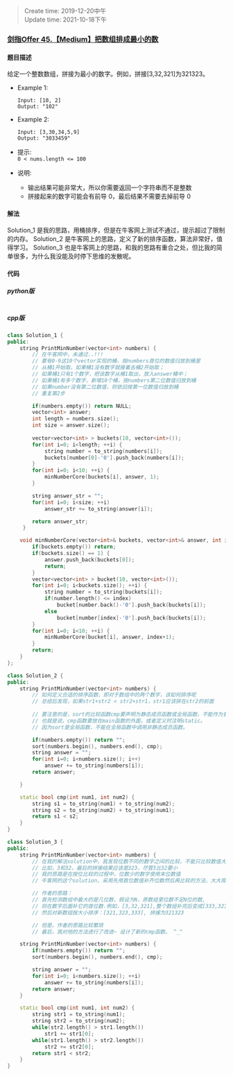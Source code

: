 > Create time: 2019-12-20中午  
> Update time: 2021-10-18下午  

### [剑指Offer 45.【Medium】把数组排成最小的数](https://leetcode-cn.com/problems/ba-shu-zu-pai-cheng-zui-xiao-de-shu-lcof/)

#### 题目描述
给定一个整数数组，拼接为最小的数字。例如，拼接[3,32,321]为321323。

- Example 1:
    ```
    Input: [10, 2]
    Output: "102"
    ```  
- Example 2:
    ```
    Input: [3,30,34,5,9]
    Output: "3033459"
    ```  

- 提示:  
    `0 < nums.length <= 100`

- 说明:  
    - 输出结果可能非常大，所以你需要返回一个字符串而不是整数
    - 拼接起来的数字可能会有前导 0，最后结果不需要去掉前导 0

#### 解法
Solution_1 是我的思路，用桶排序，但是在牛客网上测试不通过，提示超过了限制的内存。
Solution_2 是牛客网上的思路，定义了新的排序函数，算法非常好，值得学习。
Solution_3 也是牛客网上的思路，和我的思路有重合之处，但比我的简单很多，为什么我没能及时停下思维的发散呢。

#### 代码
##### python版
```python

```

##### cpp版
```cpp
class Solution_1 {
public:
    string PrintMinNumber(vector<int> numbers) {
        // 在牛客网中，未通过..!!!
        // 要有0-9这10个vector实现的桶，按numbers首位的数值归放到桶里
        // 从桶1开始取，如果桶1没有数字就接着去桶2开始取；
        // 如果桶1只有1个数字，把该数字从桶1取出，放入answer桶中；
        // 如果桶1有多个数字，新增10个桶，按numbers第二位数值归放到桶
        // 如果number没有第二位数值，则依旧按第一位数值归放到桶
        // 重复第2步

        if(numbers.empty()) return NULL;
        vector<int> answer;
        int length = numbers.size();
        int size = answer.size();
        
        vector<vector<int> > buckets(10, vector<int>());
        for(int i=0; i<length; ++i) {
            string number = to_string(numbers[i]);
            buckets[number[0]-'0'].push_back(numbers[i]);
        }
        for(int i=0; i<10; ++i) {
            minNumberCore(buckets[i], answer, 1);
        }

        string answer_str = "";
        for(int i=0; i<size; ++i)
            answer_str += to_string(answer[i]);

        return answer_str;
     }

    void minNumberCore(vector<int>& buckets, vector<int>& answer, int index) {
        if(buckets.empty()) return;
        if(buckets.size() == 1) {
            answer.push_back(buckets[0]);
            return;
        }
        vector<vector<int> > bucket(10, vector<int>());
        for(int i=0; i<buckets.size(); ++i) {
            string number = to_string(buckets[i]);
            if(number.length() <= index)
                bucket[number.back()-'0'].push_back(buckets[i]);
            else
                bucket[number[index]-'0'].push_back(buckets[i]);
        }
        for(int i=0; i<10; ++i) {
            minNumberCore(bucket[i], answer, index+1);
        }
        return;
    }
};
```
```cpp
class Solution_2 {
public:
    string PrintMinNumber(vector<int> numbers) {
        // 如何定义合适的排序函数，即对于数组中的两个数字，该如何排序呢
        // 总结后发现，如果str1+str2 < str2+str1，str1应该排在str2的前面
        
        // 要注意的是，sort的比较函数cmp要声明为静态成员函数或全局函数，不能作为普通成员函数。
        // 也就是说，cmp函数要放在main函数的外面，或者定义时注明static。
        // 因为sort是全局函数，不能在全局函数中调用非静态成员函数。

        if(numbers.empty()) return "";
        sort(numbers.begin(), numbers.end(), cmp);
        string answer = "";
        for(int i=0; i<numbers.size(); i++)
            answer += to_string(numbers[i]);
        return answer;

    }

    static bool cmp(int num1, int num2) {
        string s1 = to_string(num1) + to_string(num2);
        string s2 = to_string(num2) + to_string(num1);
        return s1 < s2;
    }
}
```

```cpp
class Solution_3 {
public:
    string PrintMinNumber(vector<int> numbers) {
        // 在我的解法solution中，我发现位数不同的数字之间的比较，不能只比较数值大小
        // 比如，3和32，最后的拼接结果应该是323，尽管3比32要小
        // 我的思路是在按位比较的过程中，位数少的数字使用末位数值
        // 牛客网的这个solution，采用先用首位数值补齐位数然后再比较的方法，大大简化了算法步骤

        // 作者的思路：
        // 首先检测数组中最大的是几位数，假设为N，原数组里位数不足N位的数,
        // 则在数字后面补它的首位数.例如，[3,32,321],整个数组补完后变成[333,323,321]
        // 然后对新数组按大小排序：[321,323,333], 拼接为321323

        // 但是，作者的思路比较繁琐
        // 最后，我对他的方法进行了改进~ 设计了新的cmp函数。 ^_^

    string PrintMinNumber(vector<int> numbers) {
        if(numbers.empty()) return "";
        sort(numbers.begin(), numbers.end(), cmp);

        string answer = "";
        for(int i=0; i<numbers.size(); ++i)
            answer += to_string(numbers[i]);
        return answer;
    }

    static bool cmp(int num1, int num2) {
        string str1 = to_string(num1);
        string str2 = to_string(num2);
        while(str2.length() > str1.length())
            str1 += str1[0];
        while(str1.length() > str2.length())
            str2 += str2[0];
        return str1 < str2;
    }
}
```